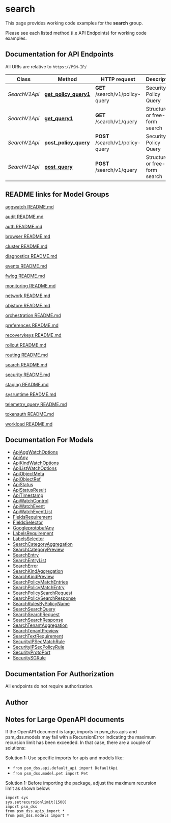 # search

This page provides working code examples for the **search** group.

Please see each listed method (i.e API Endpoints) for working code examples.

## Documentation for API Endpoints

All URIs are relative to `https://PSM-IP/`

Class | Method | HTTP request | Description
------------ | ------------- | ------------- | -------------
*SearchV1Api* | [**get_policy_query1**](../../../docs/SearchV1Api.md#get_policy_query1) | **GET** /search/v1/policy-query | Security Policy Query
*SearchV1Api* | [**get_query1**](../../../docs/SearchV1Api.md#get_query1) | **GET** /search/v1/query | Structured or free-form search
*SearchV1Api* | [**post_policy_query**](../../../docs/SearchV1Api.md#post_policy_query) | **POST** /search/v1/policy-query | Security Policy Query
*SearchV1Api* | [**post_query**](../../../docs/SearchV1Api.md#post_query) | **POST** /search/v1/query | Structured or free-form search


## README links for Model Groups

[aggwatch README.md](..//aggwatch/README.md)

[audit README.md](..//audit/README.md)

[auth README.md](..//auth/README.md)

[browser README.md](..//browser/README.md)

[cluster README.md](..//cluster/README.md)

[diagnostics README.md](..//diagnostics/README.md)

[events README.md](..//events/README.md)

[fwlog README.md](..//fwlog/README.md)

[monitoring README.md](..//monitoring/README.md)

[network README.md](..//network/README.md)

[objstore README.md](..//objstore/README.md)

[orchestration README.md](..//orchestration/README.md)

[preferences README.md](..//preferences/README.md)

[recoverykeys README.md](..//recoverykeys/README.md)

[rollout README.md](..//rollout/README.md)

[routing README.md](..//routing/README.md)

[search README.md](..//search/README.md)

[security README.md](..//security/README.md)

[staging README.md](..//staging/README.md)

[sysruntime README.md](..//sysruntime/README.md)

[telemetry_query README.md](..//telemetry_query/README.md)

[tokenauth README.md](..//tokenauth/README.md)

[workload README.md](..//workload/README.md)


## Documentation For Models

 - [ApiAggWatchOptions](../../../docs/ApiAggWatchOptions.md)
 - [ApiAny](../../../docs/ApiAny.md)
 - [ApiKindWatchOptions](../../../docs/ApiKindWatchOptions.md)
 - [ApiListWatchOptions](../../../docs/ApiListWatchOptions.md)
 - [ApiObjectMeta](../../../docs/ApiObjectMeta.md)
 - [ApiObjectRef](../../../docs/ApiObjectRef.md)
 - [ApiStatus](../../../docs/ApiStatus.md)
 - [ApiStatusResult](../../../docs/ApiStatusResult.md)
 - [ApiTimestamp](../../../docs/ApiTimestamp.md)
 - [ApiWatchControl](../../../docs/ApiWatchControl.md)
 - [ApiWatchEvent](../../../docs/ApiWatchEvent.md)
 - [ApiWatchEventList](../../../docs/ApiWatchEventList.md)
 - [FieldsRequirement](../../../docs/FieldsRequirement.md)
 - [FieldsSelector](../../../docs/FieldsSelector.md)
 - [GoogleprotobufAny](../../../docs/GoogleprotobufAny.md)
 - [LabelsRequirement](../../../docs/LabelsRequirement.md)
 - [LabelsSelector](../../../docs/LabelsSelector.md)
 - [SearchCategoryAggregation](../../../docs/SearchCategoryAggregation.md)
 - [SearchCategoryPreview](../../../docs/SearchCategoryPreview.md)
 - [SearchEntry](../../../docs/SearchEntry.md)
 - [SearchEntryList](../../../docs/SearchEntryList.md)
 - [SearchError](../../../docs/SearchError.md)
 - [SearchKindAggregation](../../../docs/SearchKindAggregation.md)
 - [SearchKindPreview](../../../docs/SearchKindPreview.md)
 - [SearchPolicyMatchEntries](../../../docs/SearchPolicyMatchEntries.md)
 - [SearchPolicyMatchEntry](../../../docs/SearchPolicyMatchEntry.md)
 - [SearchPolicySearchRequest](../../../docs/SearchPolicySearchRequest.md)
 - [SearchPolicySearchResponse](../../../docs/SearchPolicySearchResponse.md)
 - [SearchRulesByPolicyName](../../../docs/SearchRulesByPolicyName.md)
 - [SearchSearchQuery](../../../docs/SearchSearchQuery.md)
 - [SearchSearchRequest](../../../docs/SearchSearchRequest.md)
 - [SearchSearchResponse](../../../docs/SearchSearchResponse.md)
 - [SearchTenantAggregation](../../../docs/SearchTenantAggregation.md)
 - [SearchTenantPreview](../../../docs/SearchTenantPreview.md)
 - [SearchTextRequirement](../../../docs/SearchTextRequirement.md)
 - [SecurityIPSecMatchRule](../../../docs/SecurityIPSecMatchRule.md)
 - [SecurityIPSecPolicyRule](../../../docs/SecurityIPSecPolicyRule.md)
 - [SecurityProtoPort](../../../docs/SecurityProtoPort.md)
 - [SecuritySGRule](../../../docs/SecuritySGRule.md)


## Documentation For Authorization

 All endpoints do not require authorization.

## Author




## Notes for Large OpenAPI documents
If the OpenAPI document is large, imports in psm_dss.apis and psm_dss.models may fail with a
RecursionError indicating the maximum recursion limit has been exceeded. In that case, there are a couple of solutions:

Solution 1:
Use specific imports for apis and models like:
- `from psm_dss.api.default_api import DefaultApi`
- `from psm_dss.model.pet import Pet`

Solution 1:
Before importing the package, adjust the maximum recursion limit as shown below:
```
import sys
sys.setrecursionlimit(1500)
import psm_dss
from psm_dss.apis import *
from psm_dss.models import *
```
